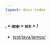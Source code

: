 ```yaml
---
layout: docs-index
---
```

#### [.](./../../index) > [app](./../index) > [src](./index) > **/**

- [test/java/james/](test/java/james/)
